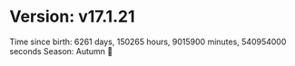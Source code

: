 # Version: v17.1.21
Time since birth: 6261 days, 150265 hours, 9015900 minutes, 540954000 seconds
Season: Autumn 🍁
